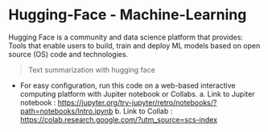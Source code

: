 # Hugging-Face - Machine-Learning
Hugging Face is a community and data science platform that provides: Tools that enable users to build, train and deploy ML models based on open source (OS) code and technologies.

> Text summarization with hugging face 
- For easy configuration, run this code on a web-based interactive computing platform with Jupiter notebook or Collabs. a. Link to Jupiter notebook : https://jupyter.org/try-jupyter/retro/notebooks/?path=notebooks/Intro.ipynb b. Link to Collab : https://colab.research.google.com/?utm_source=scs-index
